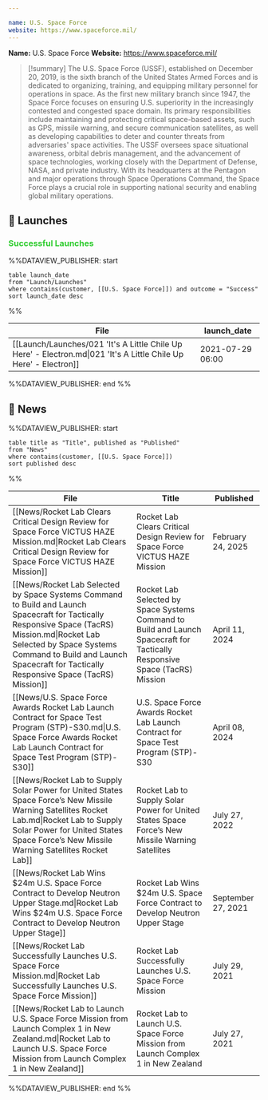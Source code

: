 ```yaml
---

name: U.S. Space Force
website: https://www.spaceforce.mil/
---
```


**Name:** U.S. Space Force
**Website:** https://www.spaceforce.mil/

>[!summary]
>The U.S. Space Force (USSF), established on December 20, 2019, is the sixth branch of the United States Armed Forces and is dedicated to organizing, training, and equipping military personnel for operations in space. As the first new military branch since 1947, the Space Force focuses on ensuring U.S. superiority in the increasingly contested and congested space domain. Its primary responsibilities include maintaining and protecting critical space-based assets, such as GPS, missile warning, and secure communication satellites, as well as developing capabilities to deter and counter threats from adversaries' space activities. The USSF oversees space situational awareness, orbital debris management, and the advancement of space technologies, working closely with the Department of Defense, NASA, and private industry. With its headquarters at the Pentagon and major operations through Space Operations Command, the Space Force plays a crucial role in supporting national security and enabling global military operations.

## 🚀 Launches

### <span style="color:limegreen">Successful Launches</span>

%%DATAVIEW_PUBLISHER: start
```
table launch_date
from "Launch/Launches"
where contains(customer, [[U.S. Space Force]]) and outcome = "Success"
sort launch_date desc
```
%%

| File                                                                                                              | launch_date      |
| ----------------------------------------------------------------------------------------------------------------- | ---------------- |
| [[Launch/Launches/021 'It's A Little Chile Up Here' - Electron.md\|021 'It's A Little Chile Up Here' - Electron]] | 2021-07-29 06:00 |

%%DATAVIEW_PUBLISHER: end %%

## 📰 News
%%DATAVIEW_PUBLISHER: start
```
table title as "Title", published as "Published"
from "News"
where contains(customer, [[U.S. Space Force]])
sort published desc
```
%%

| File                                                                                                                                                                                                                                                                 | Title                                                                                                                        | Published          |
| -------------------------------------------------------------------------------------------------------------------------------------------------------------------------------------------------------------------------------------------------------------------- | ---------------------------------------------------------------------------------------------------------------------------- | ------------------ |
| [[News/Rocket Lab Clears Critical Design Review for Space Force VICTUS HAZE Mission.md\|Rocket Lab Clears Critical Design Review for Space Force VICTUS HAZE Mission]]                                                                                               | Rocket Lab Clears Critical Design Review for Space Force VICTUS HAZE Mission                                                 | February 24, 2025  |
| [[News/Rocket Lab Selected by Space Systems Command to Build and Launch Spacecraft for Tactically Responsive Space (TacRS) Mission.md\|Rocket Lab Selected by Space Systems Command to Build and Launch Spacecraft for Tactically Responsive Space (TacRS) Mission]] | Rocket Lab Selected by Space Systems Command to Build and Launch Spacecraft for Tactically Responsive Space (TacRS) Mission  | April 11, 2024     |
| [[News/U.S. Space Force Awards Rocket Lab Launch Contract for Space Test Program (STP)-S30.md\|U.S. Space Force Awards Rocket Lab Launch Contract for Space Test Program (STP)-S30]]                                                                                 | U.S. Space Force Awards Rocket Lab Launch Contract for Space Test Program (STP)-S30                                          | April 08, 2024     |
| [[News/Rocket Lab to Supply Solar Power for United States Space Force’s New Missile Warning Satellites  Rocket Lab.md\|Rocket Lab to Supply Solar Power for United States Space Force’s New Missile Warning Satellites  Rocket Lab]]                                 | Rocket Lab to Supply Solar Power for United States Space Force’s New Missile Warning Satellites                              | July 27, 2022      |
| [[News/Rocket Lab Wins $24m U.S. Space Force Contract to Develop Neutron Upper Stage.md\|Rocket Lab Wins $24m U.S. Space Force Contract to Develop Neutron Upper Stage]]                                                                                             | Rocket Lab Wins $24m U.S. Space Force Contract to Develop Neutron Upper Stage                                                | September 27, 2021 |
| [[News/Rocket Lab Successfully Launches U.S. Space Force Mission.md\|Rocket Lab Successfully Launches U.S. Space Force Mission]]                                                                                                                                     | Rocket Lab Successfully Launches U.S. Space Force Mission                                                                    | July 29, 2021      |
| [[News/Rocket Lab to Launch U.S. Space Force Mission from Launch Complex 1 in New Zealand.md\|Rocket Lab to Launch U.S. Space Force Mission from Launch Complex 1 in New Zealand]]                                                                                   | Rocket Lab to Launch U.S. Space Force Mission from Launch Complex 1 in New Zealand                                           | July 27, 2021      |

%%DATAVIEW_PUBLISHER: end %%